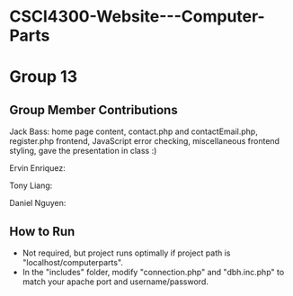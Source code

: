 # CSCI4300-Website---Computer-Parts
# Group 13

## Group Member Contributions

Jack Bass: home page content, contact.php and contactEmail.php, register.php frontend, JavaScript error checking, miscellaneous frontend styling, gave the presentation in class :)

Ervin Enriquez: 

Tony Liang:

Daniel Nguyen: 

## How to Run

* Not required, but project runs optimally if project path is "localhost/computerparts".
* In the "includes" folder, modify "connection.php" and "dbh.inc.php" to match your apache port and username/password.
